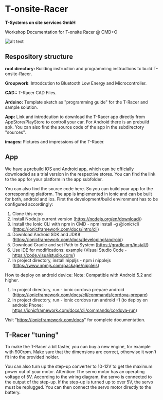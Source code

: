 # T-onsite-Racer 
**T-Systems on site services GmbH**

Workshop Documentation for T-onsite Racer @ CMD+O

![alt text](images/T-Racer3.jpg)

## Respository structure

**root directory:** Building instruction and programming instructions to build T-onsite-Racer.

**Groupwork**: Introdcution to Bluetooth Low Energy and Microcontroller.

**CAD::** T-Racer CAD Files.

**Arduino:** Template sketch as "programming guide" for the T-Racer and sample solution.

**App:** Link and introdcution to download the T-Racer app directly from AppStore/PlayStore to controll your car. For Android there is an prebuild apk. You can also find the source code of the app in the subdirectory "sources".

**images:** Pictures and impressions of the T-Racer.

## App

We have a prebuild IOS and Android app, which can be officially downloaded as a trial version in the respective stores. You can find the link to the app for your platform in the app subfolder.

You can also find the source code here. So you can build your app for the corresponding platform. The app is implemented in ionic and can be built for both, android and ios. First the development/build environment has to be configured accordingly:

1. Clone this repo
2. Install Node.js current version (https://nodejs.org/en/download/)
3. Install the Ionic CLI with npm in CMD - npm install -g @ionic/cli (https://ionicframework.com/docs/intro/cli)
4. Download Android SDK and JDK8 (https://ionicframework.com/docs/developing/android)
5. Download Gradle and set Path to System (https://gradle.org/install/)
6. Use IDE for modifications: example (Visual Studio Code - https://code.visualstudio.com/)
7. In project directory, install nippljs - npm i nipplejs (https://www.npmjs.com/package/nipplejs)

How to deploy on android device:
Note: Compatible with Android 5.2 and higher.

1. In project directory, run - ionic cordova prepare android (https://ionicframework.com/docs/cli/commands/cordova-prepare)
2.  In project directory, run - ionic cordova run android -1 (to deploy on android Phone: https://ionicframework.com/docs/cli/commands/cordova-run)

Visit "https://ionicframework.com/docs" for complete documentation.

## T-Racer "tuning"

To make the T-Racer a bit faster, you can buy a new engine, for example with 900rpm. Make sure that the dimensions are correct, otherwise it won't fit into the provided holder.

You can also turn up the step-up converter to 10-12V to get the maximum power out of your motor. 
Attention: The servo motor has an operating voltage of 5V. According to the wiring diagram, the servo is connected to the output of the step-up. If the step-up is turned up to over 5V, the servo must be replugged. You can then connect the servo motor directly to the battery.
